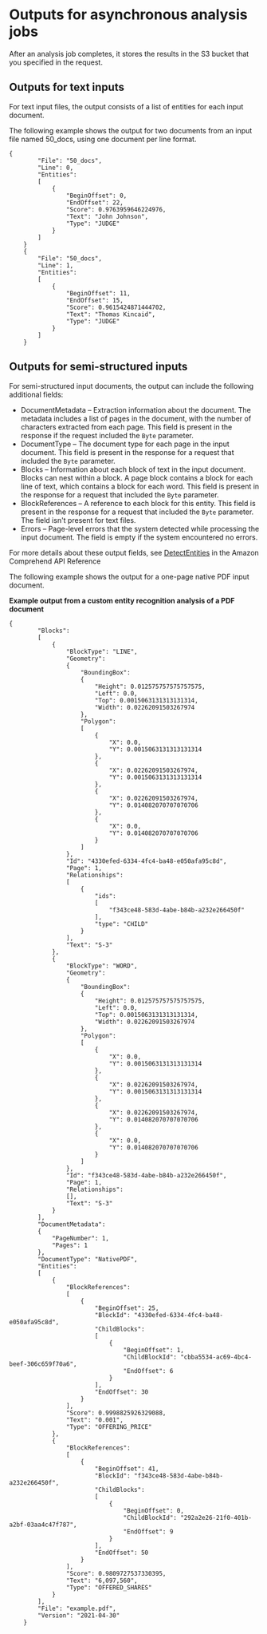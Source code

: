 # Outputs for asynchronous analysis jobs<a name="outputs-cer-async"></a>

After an analysis job completes, it stores the results in the S3 bucket that you specified in the request\.

## Outputs for text inputs<a name="outputs-cer-async-text"></a>

For text input files, the output consists of a list of entities for each input document\.

The following example shows the output for two documents from an input file named 50\_docs, using one document per line format\.

```
{
        "File": "50_docs",
        "Line": 0,
        "Entities":
        [
            {
                "BeginOffset": 0,
                "EndOffset": 22,
                "Score": 0.9763959646224976,
                "Text": "John Johnson",
                "Type": "JUDGE"
            }
        ]
    }
    {
        "File": "50_docs",
        "Line": 1,
        "Entities":
        [
            {
                "BeginOffset": 11,
                "EndOffset": 15,
                "Score": 0.9615424871444702,
                "Text": "Thomas Kincaid",
                "Type": "JUDGE"
            }
        ]
    }
```

## Outputs for semi\-structured inputs<a name="outputs-cer-async-other"></a>

For semi\-structured input documents, the output can include the following additional fields:
+ DocumentMetadata – Extraction information about the document\. The metadata includes a list of pages in the document, with the number of characters extracted from each page\. This field is present in the response if the request included the `Byte` parameter\.
+ DocumentType – The document type for each page in the input document\. This field is present in the response for a request that included the `Byte` parameter\.
+ Blocks – Information about each block of text in the input document\. Blocks can nest within a block\. A page block contains a block for each line of text, which contains a block for each word\. This field is present in the response for a request that included the `Byte` parameter\.
+ BlockReferences – A reference to each block for this entity\. This field is present in the response for a request that included the `Byte` parameter\. The field isn't present for text files\.
+ Errors – Page\-level errors that the system detected while processing the input document\. The field is empty if the system encountered no errors\.

For more details about these output fields, see [DetectEntities](https://docs.aws.amazon.com/comprehend/latest/APIReference/API_DetectEntities.html) in the Amazon Comprehend API Reference

The following example shows the output for a one\-page native PDF input document\.

**Example output from a custom entity recognition analysis of a PDF document**  

```
{
        "Blocks":
        [
            {
                "BlockType": "LINE",
                "Geometry":
                {
                    "BoundingBox":
                    {
                        "Height": 0.012575757575757575,
                        "Left": 0.0,
                        "Top": 0.0015063131313131314,
                        "Width": 0.02262091503267974
                    },
                    "Polygon":
                    [
                        {
                            "X": 0.0,
                            "Y": 0.0015063131313131314
                        },
                        {
                            "X": 0.02262091503267974,
                            "Y": 0.0015063131313131314
                        },
                        {
                            "X": 0.02262091503267974,
                            "Y": 0.014082070707070706
                        },
                        {
                            "X": 0.0,
                            "Y": 0.014082070707070706
                        }
                    ]
                },
                "Id": "4330efed-6334-4fc4-ba48-e050afa95c8d",
                "Page": 1,
                "Relationships":
                [
                    {
                        "ids":
                        [
                            "f343ce48-583d-4abe-b84b-a232e266450f"
                        ],
                        "type": "CHILD"
                    }
                ],
                "Text": "S-3"
            },
            {
                "BlockType": "WORD",
                "Geometry":
                {
                    "BoundingBox":
                    {
                        "Height": 0.012575757575757575,
                        "Left": 0.0,
                        "Top": 0.0015063131313131314,
                        "Width": 0.02262091503267974
                    },
                    "Polygon":
                    [
                        {
                            "X": 0.0,
                            "Y": 0.0015063131313131314
                        },
                        {
                            "X": 0.02262091503267974,
                            "Y": 0.0015063131313131314
                        },
                        {
                            "X": 0.02262091503267974,
                            "Y": 0.014082070707070706
                        },
                        {
                            "X": 0.0,
                            "Y": 0.014082070707070706
                        }
                    ]
                },
                "Id": "f343ce48-583d-4abe-b84b-a232e266450f",
                "Page": 1,
                "Relationships":
                [],
                "Text": "S-3"
            }
        ],
        "DocumentMetadata":
        {
            "PageNumber": 1,
            "Pages": 1
        },
        "DocumentType": "NativePDF",
        "Entities":
        [
            {
                "BlockReferences":
                [
                    {
                        "BeginOffset": 25,
                        "BlockId": "4330efed-6334-4fc4-ba48-e050afa95c8d",
                        "ChildBlocks":
                        [
                            {
                                "BeginOffset": 1,
                                "ChildBlockId": "cbba5534-ac69-4bc4-beef-306c659f70a6",
                                "EndOffset": 6
                            }
                        ],
                        "EndOffset": 30
                    }
                ],
                "Score": 0.9998825926329088,
                "Text": "0.001",
                "Type": "OFFERING_PRICE"
            },
            {
                "BlockReferences":
                [
                    {
                        "BeginOffset": 41,
                        "BlockId": "f343ce48-583d-4abe-b84b-a232e266450f",
                        "ChildBlocks":
                        [
                            {
                                "BeginOffset": 0,
                                "ChildBlockId": "292a2e26-21f0-401b-a2bf-03aa4c47f787",
                                "EndOffset": 9
                            }
                        ],
                        "EndOffset": 50
                    }
                ],
                "Score": 0.9809727537330395,
                "Text": "6,097,560",
                "Type": "OFFERED_SHARES"
            }
        ],
        "File": "example.pdf",
        "Version": "2021-04-30"
    }
```